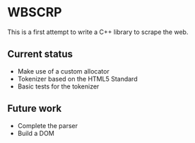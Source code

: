 # WBSCRP

This is a first attempt to write a C++ library to scrape the web.

## Current status

- Make use of a custom allocator
- Tokenizer based on the HTML5 Standard
- Basic tests for the tokenizer

## Future work
- Complete the parser
- Build a DOM


